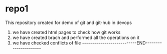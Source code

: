 # repo1

This repository created for demo of git and git-hub in devops
1) we have created html pages to check how git works
2) we have created brach and performed all the operations on it
3) we have checked conflicts of file 
---------------------------END----------------------
